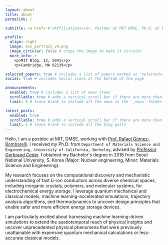 ```yaml
---
layout: about
title: about
permalink: /

subtitle: <a href='#'>Affiliations</a>. Postdoc at MIT DMSE, Ph.D. UC Berkeley (2024)

profile:
  align: right
  image: ecs_portrait_v4.png
  image_circular: false # crops the image to make it circular
  more_info: >
    <p>MIT Bldg. 13, 5041</p>
    <p>Cambridge, MA 02139</p>

selected_papers: true # includes a list of papers marked as "selected={true}"
social: true # includes social icons at the bottom of the page

announcements:
  enabled: true # includes a list of news items
  scrollable: true # adds a vertical scroll bar if there are more than 3 news items
  limit: 5 # leave blank to include all the news in the `_news` folder

latest_posts:
  enabled: true
  scrollable: true # adds a vertical scroll bar if there are more than 3 new posts items
  limit: 3 # leave blank to include all the blog posts
---
```


Hello, I am a postdoc at MIT, DMSE, working with [Prof. Rafael Gómez-Bombarelli](https://gomezbombarelli.mit.edu/kyujung/). I received my Ph.D. from `Department of Materials Science and Engineering, University of California, Berkeley`, advised by [Professor Gerbrand Ceder](https://ceder.berkeley.edu). I obtained my Bachelor's degree in 2018 from Seoul National University, S. Korea (Major: Nuclear engineering, Minor: Materials Science and Engineering).

My research focuses on the computational discovery and mechanistic understanding of fast Li-ion conductors across diverse chemical spaces, including inorganic crystals, polymers, and molecular systems, for electrochemical energy storage. I leverage quantum mechanical and classical models, machine learning-accelerated simulations, trajectory analysis algorithms, and thermodynamics to uncover design principles that enable safer and more efficient energy storage devices.

I am particularly excited about harnessing machine learning-driven simulations to extend the spatiotemporal reach of physical insights and uncover unprecedented physical phenomena that were previously unattainable with expensive quantum mechanical calculations or less-accurate classical models.

<!--
See [Research page](/al-folio/research) for details!
Write your biography here. Tell the world about yourself. Link to your favorite [subreddit](http://reddit.com). You can put a picture in, too. The code is already in, just name your picture `prof_pic.jpg` and put it in the `img/` folder.

Put your address / P.O. box / other info right below your picture. You can also disable any of these elements by editing `profile` property of the YAML header of your `_pages/about.md`. Edit `_bibliography/papers.bib` and Jekyll will render your [publications page](/al-folio/publications/) automatically.
-->
